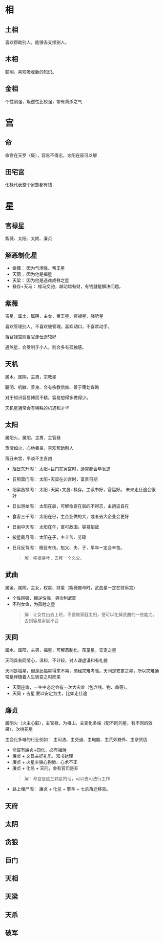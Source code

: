 # 相

## 土相

喜欢帮助别人，能够去支撑别人。

## 木相

聪明，喜欢吸收新的知识。

## 金相

个性刚强，叛逆性比较强，带有萧杀之气


# 宫

## 命

命宫在天罗（辰），容易不得志。太阳在辰可以解

## 田宅宫

化禄代表整个家族都有钱

# 星

## 官禄星

紫薇、太阳、太阴、廉贞

## 解恶制化星

* 紫薇： 因为气场强、帝王星
* 天同： 因为他是福星
* 天梁： 因为他是遇难成祥之星
* 禄存+天马： 禄马交驰，越动越有财，有钱就能解决问题。

## 紫薇

吉星，属土，属阴，主女，帝王星、官禄星、强势星

喜欢管理别人，不喜欢被管理。喜欢动口，不喜欢动手。

落官禄宫则当官走仕途较好

遇煞星，会受制于小人，则会多有孤独感。

## 天机

属木，属阴，主男，宗教星

聪明、机敏、善良、会有宗教信仰、善于策划谋略

对于知识容易博而不精，容易想得多做得少。

天机星通常会有特殊的机遇和才华

## 太阳

属阳火，属阳，主男、主官禄

热情如火，心地善良，喜欢帮助别人

落丑未宫，平淡不主吉凶

* 旭日东升阁： 太阳+巨门在寅宫时，通常都会早发迹

* 日照雷门阁： 太阳+天梁在卯宫时，富贵可期

* 阳梁昌禄阁： 太阳+天梁+文昌+禄存。主读书好，官运好。 未来走仕途会很好

* 日出游龙阁： 太阳在辰，可解命宫在辰的不得志，主逍遥自在

* 食客三千阁： 太阳在巳，主企业做的大，或者去大企业会更好

* 日丽中天阁： 太阳在午，富可敌国。容易招敌

* 披星戴月阁： 太阳在子，主辛苦、劳碌

* 日月反背阁： 眼目有伤。尅父、夫、子，早年一定会辛苦。
    > 解：移根换叶，去拜一个义父。

## 武曲

属金，属阴，主女，权星、财星（紫薇座命时，武曲星一定在财帛宫）

* 个性刚强、叛逆性强，男命利武职
* 不利女命，为孤尅之星
  > 解：让女性出去上班，不要做家庭主妇，便可以化掉武曲的一些能力，否则容易家庭不合

## 天同

属水，属阳，主男，福星，可解恶制化，孩童星，安定之星

天同具有同情心，温和，不计较，对人谦虚谦和有礼貌

天同是福星，但是此福星得来不易，须经灾难考验。天同是安定之星，所以灾难通常是伴随着人生转变之时而来

* 天同座命，一生中必定会有一次大灾难（包含钱、物、命等）。
* 天同 + 吉星 要以安定为主，比如走仕途

## 廉贞

属阴火（火主心脏），主官禄，为祖山，主变化多端（配不同的星，有不同的效果），次桃花星

主变化多端的行业例如： 主司法、主交通、主电脑、主荒郊野外、主杂货店

* 命宫有廉贞+四化，必有祖荫
* 廉贞 + 文昌主好礼乐、知书达理
* 廉贞 + 火星主狼心狗肺、心术不正
* 廉贞 + 化忌 + 天刑，会有官司是非
    > 解：命宫是这三颗星的话，可以去司法行工作
* 路上埋尸阁： 廉贞 + 化忌 + 擎羊 + 七杀落迁移宫。


## 天府

## 太阴

## 贪狼

## 巨门

## 天相

## 天梁

## 天杀

## 破军